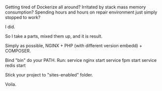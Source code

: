 Getting tired of Dockerize all around?
Irritated by stack mass memory consumption?
Spending hours and hours on repair environment just simply stopped to work?

I did.

So I take a parts, mixed them up, and it is result.

Simply as possible, NGINX + PHP (with different version embedd) + COMPOSER.

Bind "bin" do your PATH.
Run:
    service nginx start
    service fpm start
    service redis start

Stick your project to "sites-enabled" folder.

Voila.
